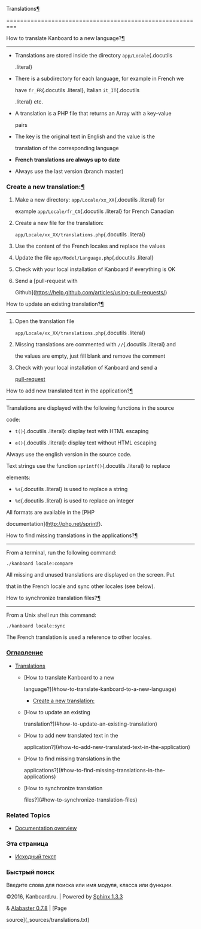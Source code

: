 Translations[¶](#translations "Ссылка на этот заголовок")

=========================================================



How to translate Kanboard to a new language?[¶](#how-to-translate-kanboard-to-a-new-language "Ссылка на этот заголовок")

------------------------------------------------------------------------------------------------------------------------



-   Translations are stored inside the directory `app/Locale`{.docutils

    .literal}

-   There is a subdirectory for each language, for example in French we

    have `fr_FR`{.docutils .literal}, Italian `it_IT`{.docutils

    .literal} etc.

-   A translation is a PHP file that returns an Array with a key-value

    pairs

-   The key is the original text in English and the value is the

    translation of the corresponding language

-   **French translations are always up to date**

-   Always use the last version (branch master)



### Create a new translation:[¶](#create-a-new-translation "Ссылка на этот заголовок")



1.  Make a new directory: `app/Locale/xx_XX`{.docutils .literal} for

    example `app/Locale/fr_CA`{.docutils .literal} for French Canadian

2.  Create a new file for the translation:

    `app/Locale/xx_XX/translations.php`{.docutils .literal}

3.  Use the content of the French locales and replace the values

4.  Update the file `app/Model/Language.php`{.docutils .literal}

5.  Check with your local installation of Kanboard if everything is OK

6.  Send a [pull-request with

    Github](https://help.github.com/articles/using-pull-requests/)



How to update an existing translation?[¶](#how-to-update-an-existing-translation "Ссылка на этот заголовок")

------------------------------------------------------------------------------------------------------------



1.  Open the translation file

    `app/Locale/xx_XX/translations.php`{.docutils .literal}

2.  Missing translations are commented with `//`{.docutils .literal} and

    the values are empty, just fill blank and remove the comment

3.  Check with your local installation of Kanboard and send a

    [pull-request](https://help.github.com/articles/using-pull-requests/)



How to add new translated text in the application?[¶](#how-to-add-new-translated-text-in-the-application "Ссылка на этот заголовок")

------------------------------------------------------------------------------------------------------------------------------------



Translations are displayed with the following functions in the source

code:



-   `t()`{.docutils .literal}: display text with HTML escaping

-   `e()`{.docutils .literal}: display text without HTML escaping



Always use the english version in the source code.



Text strings use the function `sprintf()`{.docutils .literal} to replace

elements:



-   `%s`{.docutils .literal} is used to replace a string

-   `%d`{.docutils .literal} is used to replace an integer



All formats are available in the [PHP

documentation](http://php.net/sprintf).



How to find missing translations in the applications?[¶](#how-to-find-missing-translations-in-the-applications "Ссылка на этот заголовок")

------------------------------------------------------------------------------------------------------------------------------------------



From a terminal, run the following command:



    ./kanboard locale:compare



All missing and unused translations are displayed on the screen. Put

that in the French locale and sync other locales (see below).



How to synchronize translation files?[¶](#how-to-synchronize-translation-files "Ссылка на этот заголовок")

----------------------------------------------------------------------------------------------------------



From a Unix shell run this command:



    ./kanboard locale:sync



The French translation is used a reference to other locales.



### [Оглавление](index.markdown)



-   [Translations](#)

    -   [How to translate Kanboard to a new

        language?](#how-to-translate-kanboard-to-a-new-language)

        -   [Create a new translation:](#create-a-new-translation)

    -   [How to update an existing

        translation?](#how-to-update-an-existing-translation)

    -   [How to add new translated text in the

        application?](#how-to-add-new-translated-text-in-the-application)

    -   [How to find missing translations in the

        applications?](#how-to-find-missing-translations-in-the-applications)

    -   [How to synchronize translation

        files?](#how-to-synchronize-translation-files)



### Related Topics



-   [Documentation overview](index.markdown)



### Эта страница



-   [Исходный текст](_sources/translations.txt)



### Быстрый поиск



Введите слова для поиска или имя модуля, класса или функции.



©2016, Kanboard.ru. | Powered by [Sphinx 1.3.3](http://sphinx-doc.org/)

& [Alabaster 0.7.8](https://github.com/bitprophet/alabaster) | [Page

source](_sources/translations.txt)

